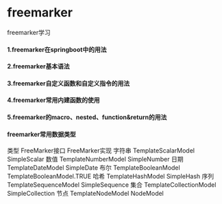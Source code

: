 # freemarker
freemarker学习

#### 1.freemarker在springboot中的用法
#### 2.freemarker基本语法
#### 3.freemarker自定义函数和自定义指令的用法
#### 4.freemarker常用内建函数的使用
#### 5.freemarker的macro、nested、function&return的用法

#### freemarker常用数据类型
类型	FreeMarker接口	FreeMarker实现
字符串	TemplateScalarModel	SimpleScalar
数值	TemplateNumberModel	SimpleNumber
日期	TemplateDateModel	SimpleDate
布尔	TemplateBooleanModel	TemplateBooleanModel.TRUE
哈希	TemplateHashModel	SimpleHash
序列	TemplateSequenceModel	SimpleSequence
集合	TemplateCollectionModel	SimpleCollection
节点	TemplateNodeModel	NodeModel

